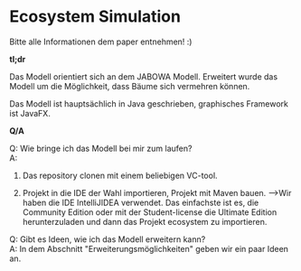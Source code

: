 # Ecosystem Simulation


Bitte alle Informationen dem paper entnehmen! :)

**tl;dr**

Das Modell orientiert sich an dem JABOWA Modell. Erweitert wurde das Modell
um die Möglichkeit, dass Bäume sich vermehren können.

Das Modell ist hauptsächlich in Java geschrieben, graphisches Framework ist JavaFX.

**Q/A**

Q: Wie bringe ich das Modell bei mir zum laufen? <br>
A: <br>
1) Das repository clonen mit einem beliebigen VC-tool.

2) Projekt in die IDE der Wahl importieren, Projekt mit Maven bauen.
-->Wir haben die IDE IntelliJIDEA verwendet. Das einfachste ist es, die
Community Edition oder mit der Student-license die Ultimate Edition herunterzuladen und
dann das Projekt ecosystem zu importieren.

Q: Gibt es Ideen, wie ich das Modell erweitern kann? <br>
A: In dem Abschnitt "Erweiterungsmöglichkeiten" geben wir ein paar Ideen an.






